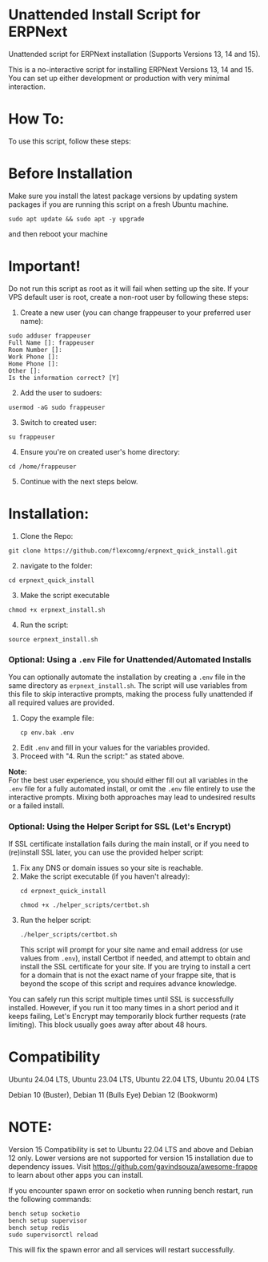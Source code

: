 # Unattended Install Script for ERPNext
Unattended script for ERPNext installation (Supports Versions 13, 14 and 15).

This is a no-interactive script for installing ERPNext Versions 13, 14 and 15. You can set up either development or production with very minimal interaction.

# How To:
To use this script, follow these steps:

# Before Installation

Make sure you install the latest package versions by updating system packages if you are running this script on a fresh Ubuntu machine.

```
sudo apt update && sudo apt -y upgrade
```
and then reboot your machine 

# Important!
Do not run this script as root as it will fail when setting up the site. If your VPS default user is root, create a non-root user by following these steps:

1. Create a new user (you can change frappeuser to your preferred user name):
```
sudo adduser frappeuser
Full Name []: frappeuser
Room Number []:
Work Phone []:
Home Phone []:
Other []:
Is the information correct? [Y]
```
2. Add the user to sudoers:
```
usermod -aG sudo frappeuser
```
3. Switch to created user:
```
su frappeuser
```
4. Ensure you're on created user's home directory:
```
cd /home/frappeuser
```
5. Continue with the next steps below.

# Installation:

1. Clone the Repo:
```
git clone https://github.com/flexcomng/erpnext_quick_install.git
```
2. navigate to the folder:
```
cd erpnext_quick_install
```
3. Make the script executable
```
chmod +x erpnext_install.sh
```
4. Run the script:
```
source erpnext_install.sh
```

### Optional: Using a `.env` File for Unattended/Automated Installs

You can optionally automate the installation by creating a `.env` file in the same directory as `erpnext_install.sh`. The script will use variables from this file to skip interactive prompts, making the process fully unattended if all required values are provided.

1. Copy the example file:
   ```
   cp env.bak .env
   ```
2. Edit `.env` and fill in your values for the variables provided.
3. Proceed with "4. Run the script:" as stated above.

**Note:**  
For the best user experience, you should either fill out all variables in the `.env` file for a fully automated install, or omit the `.env` file entirely to use the interactive prompts. Mixing both approaches may lead to undesired results or a failed install.

### Optional: Using the Helper Script for SSL (Let's Encrypt)

If SSL certificate installation fails during the main install, or if you need to (re)install SSL later, you can use the provided helper script:

1. Fix any DNS or domain issues so your site is reachable.
2. Make the script executable (if you haven't already):
   ```
   cd erpnext_quick_install
   ```
   ```
   chmod +x ./helper_scripts/certbot.sh
   ```
3. Run the helper script:
   ```
   ./helper_scripts/certbot.sh
   ```
   This script will prompt for your site name and email address (or use values from `.env`), install Certbot if needed, and attempt to obtain and install the SSL certificate for your site. If you are trying to install a cert for a domain that is not the exact name of your frappe site, that is beyond the scope of this script and requires advance knowledge.

You can safely run this script multiple times until SSL is successfully installed. However, if you run it too many times in a short period and it keeps failing, Let's Encrypt may temporarily block further requests (rate limiting). This block usually goes away after about 48 hours.

# Compatibility

Ubuntu 24.04 LTS,
Ubuntu 23.04 LTS,
Ubuntu 22.04 LTS,
Ubuntu 20.04 LTS

Debian 10 (Buster),
Debian 11 (Bulls Eye)
Debian 12 (Bookworm)

# NOTE:

Version 15 Compatibility is set to Ubuntu 22.04 LTS and above and Debian 12 only. Lower versions are not supported for version 15 installation due to dependency issues.
Visit https://github.com/gavindsouza/awesome-frappe to learn about other apps you can install.

If you encounter spawn error on socketio when running bench restart, run the following commands:

```
bench setup socketio
bench setup supervisor
bench setup redis
sudo supervisorctl reload
```
This will fix the spawn error and all services will restart successfully.
